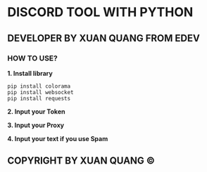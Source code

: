 # DISCORD TOOL WITH PYTHON

## DEVELOPER BY XUAN QUANG FROM EDEV

### HOW TO USE?

**1. Install library**

```
pip install colorama
pip install websocket
pip install requests
```

**2. Input your Token**

**3. Input your Proxy**

**4. Input your text if you use Spam**

## COPYRIGHT BY XUAN QUANG ©
